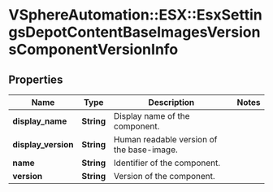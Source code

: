 # VSphereAutomation::ESX::EsxSettingsDepotContentBaseImagesVersionsComponentVersionInfo

## Properties
Name | Type | Description | Notes
------------ | ------------- | ------------- | -------------
**display_name** | **String** | Display name of the component. | 
**display_version** | **String** | Human readable version of the base-image. | 
**name** | **String** | Identifier of the component. | 
**version** | **String** | Version of the component. | 


